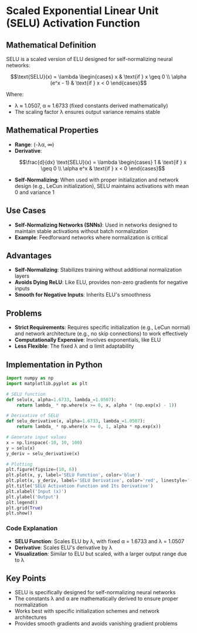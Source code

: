# Scaled Exponential Linear Unit (SELU) Activation Function

## Mathematical Definition

SELU is a scaled version of ELU designed for self-normalizing neural networks:

```math
\text{SELU}(x) = \lambda \begin{cases} 
x & \text{if } x \geq 0 \\
\alpha (e^x - 1) & \text{if } x < 0 
\end{cases}
```

Where:
- λ ≈ 1.0507, α ≈ 1.6733 (fixed constants derived mathematically)
- The scaling factor λ ensures output variance remains stable

## Mathematical Properties

- **Range**: (-λα, ∞)
- **Derivative**:
  ```math
  \frac{d}{dx} \text{SELU}(x) = \lambda \begin{cases} 
  1 & \text{if } x \geq 0 \\
  \alpha e^x & \text{if } x < 0 
  \end{cases}
  ```
- **Self-Normalizing**: When used with proper initialization and network design (e.g., LeCun initialization), SELU maintains activations with mean 0 and variance 1

## Use Cases

- **Self-Normalizing Networks (SNNs)**: Used in networks designed to maintain stable activations without batch normalization
- **Example**: Feedforward networks where normalization is critical

## Advantages

- **Self-Normalizing**: Stabilizes training without additional normalization layers
- **Avoids Dying ReLU**: Like ELU, provides non-zero gradients for negative inputs
- **Smooth for Negative Inputs**: Inherits ELU's smoothness

## Problems

- **Strict Requirements**: Requires specific initialization (e.g., LeCun normal) and network architecture (e.g., no skip connections) to work effectively
- **Computationally Expensive**: Involves exponentials, like ELU
- **Less Flexible**: The fixed λ and α limit adaptability

## Implementation in Python

```python
import numpy as np
import matplotlib.pyplot as plt

# SELU function
def selu(x, alpha=1.6733, lambda_=1.0507):
    return lambda_ * np.where(x >= 0, x, alpha * (np.exp(x) - 1))

# Derivative of SELU
def selu_derivative(x, alpha=1.6733, lambda_=1.0507):
    return lambda_ * np.where(x >= 0, 1, alpha * np.exp(x))

# Generate input values
x = np.linspace(-10, 10, 100)
y = selu(x)
y_deriv = selu_derivative(x)

# Plotting
plt.figure(figsize=(10, 6))
plt.plot(x, y, label='SELU Function', color='blue')
plt.plot(x, y_deriv, label='SELU Derivative', color='red', linestyle='--')
plt.title('SELU Activation Function and Its Derivative')
plt.xlabel('Input (x)')
plt.ylabel('Output')
plt.legend()
plt.grid(True)
plt.show()
```

### Code Explanation

- **SELU Function**: Scales ELU by λ, with fixed α = 1.6733 and λ = 1.0507
- **Derivative**: Scales ELU's derivative by λ
- **Visualization**: Similar to ELU but scaled, with a larger output range due to λ

## Key Points

- SELU is specifically designed for self-normalizing neural networks
- The constants λ and α are mathematically derived to ensure proper normalization
- Works best with specific initialization schemes and network architectures
- Provides smooth gradients and avoids vanishing gradient problems
